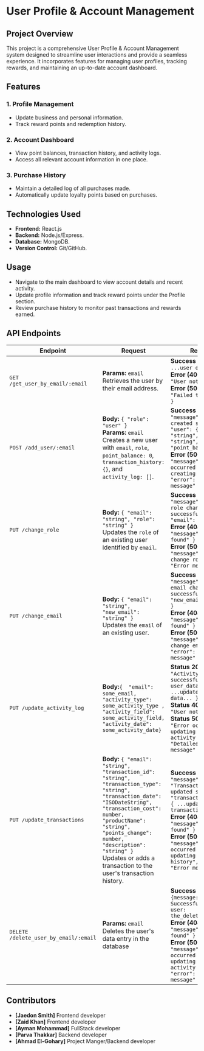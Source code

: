 # User Profile & Account Management  

## Project Overview  
This project is a comprehensive User Profile & Account Management system designed to streamline user interactions and provide a seamless experience. It incorporates features for managing user profiles, tracking rewards, and maintaining an up-to-date account dashboard.  

## Features  
### 1. Profile Management  
- Update business and personal information.  
- Track reward points and redemption history.  

### 2. Account Dashboard  
- View point balances, transaction history, and activity logs.  
- Access all relevant account information in one place.  

### 3. Purchase History  
- Maintain a detailed log of all purchases made.  
- Automatically update loyalty points based on purchases.  

## Technologies Used  
- **Frontend:** React.js  
- **Backend:** Node.js/Express.  
- **Database:**  MongoDB.  
- **Version Control:** Git/GitHub.  

## Usage  
- Navigate to the main dashboard to view account details and recent activity.  
- Update profile information and track reward points under the Profile section.  
- Review purchase history to monitor past transactions and rewards earned.  

## API Endpoints

| **Endpoint**      | **Request**                                                                                     | **Response**                                                                                                   |
|--------------------|-----------------------------------------------------------------------------------------------|---------------------------------------------------------------------------------------------------------------|
| `GET /get_user_by_email/:email` | **Params:** `email` <br> Retrieves the user by their email address. | **Success (200):** `{ ...user data... }` <br> **Error (400):** `{ "error": "User not found" }` <br> **Error (500):** `{ "error": "Failed to fetch user" }` |
| `POST /add_user/:email` | **Body:** `{ "role": "user" }` <br> **Params:** `email` <br> Creates a new user with `email`, `role`, `point_balance: 0`, `transaction_history: {}`, and `activity_log: []`. | **Success (200):** `{ "message": "User created successfully", "user": { "email": "string", "role": "string", "point_balance": 0 } }` <br> **Error (500):** `{ "message": "Error occurred while creating user", "error": "Error message" }` |
| `PUT /change_role` | **Body:** `{ "email": "string", "role": "string" }` <br> Updates the `role` of an existing user identified by `email`. | **Success (200):** `{ "message": "User's role changed successfully", "email": "string" }` <br> **Error (404):** `{ "message": "User not found" }` <br> **Error (500):** `{ "message": "Could not change role", "error": "Error message" }` |
| `PUT /change_email` | **Body:** `{ "email": "string", "new_email": "string" }` <br> Updates the `email` of an existing user. | **Success (200):** `{ "message": "User's email changed successfully", "new_email": "string" }` <br> **Error (404):** `{ "message": "User not found" }` <br> **Error (500):** `{ "message": "Could not change email", "error": "Error message" }` |
|`PUT /update_activity_log`| **Body:**`{  "email": some_email, "activity_type": some_activity_type , "activity_field": some_activity_field, "activity_date": some_activity_date}` <br> | **Status 200**: `{ message: "Activity log successfully updated", user_data: { ...updated user data... } }` <br>**Status 404**: `{ message: "User not found" }` <br> **Status 500**: `{ message: "Error occurred while updating user's activity log", error: "Detailed error message" }`|
| `PUT /update_transactions` | **Body:** `{ "email": "string", "transaction_id": "string", "transaction_type": "string", "transaction_date": "ISODateString", "transaction_cost": number, "productName": "string", "points_change": number, "description": "string" }` <br> Updates or adds a transaction to the user's transaction history. | **Success (200):** `{ "message": "Transaction history updated successfully", "transaction_history": { ...updated transactions... } }` <br> **Error (404):** `{ "message": "User not found" }` <br> **Error (500):** `{ "message": "Error occurred while updating transaction history", "error": "Error message" }` |
|`DELETE /delete_user_by_email/:email`|**Params:** `email` <br> Deletes the user's data entry in the database |**Success (200):** `{message: "Item Successfully Removed", user: the_deleted_user_data}`  <br> **Error (404):** `{ "message": "User not found" }` <br> **Error (500):** `{ "message": "Error occurred while updating user's activity log", "error": "some error message" }` |

## Contributors  

- **[Jaedon Smith]**    Frontend developer 
- **[Zaid Khan]**       Frontend developer 
- **[Ayman Mohammad]**  FullStack developer
- **[Parva Thakkar]**   Backend developer     
- **[Ahmad El-Gohary]** Project Manger/Backend developer     


